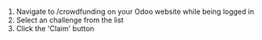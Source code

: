 1. Navigate to /crowdfunding on your Odoo website while being logged in
2. Select an challenge from the list
3. Click the 'Claim' button
